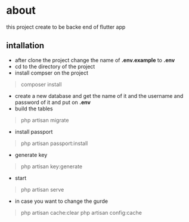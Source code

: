 # about
this project create to be backe end of flutter app
## intallation
- after clone the project  change the name of __.env.example__ to __.env__
-  cd to the directory of the project
- install compser on the project 

> composer install

- create a new database and get the name of it and the username and password of it and put on __.env__
- build the tables

> php artisan migrate

 - install passport

 > php artisan passport:install

- generate key

> php artisan key:generate

- start
> php artisan serve

- in case you want to change the gurde
> php artisan cache:clear
> php artisan config:cache
